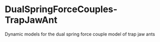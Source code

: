 # DualSpringForceCouples-TrapJawAnt
Dynamic models for the dual spring force couple model of trap jaw ants
